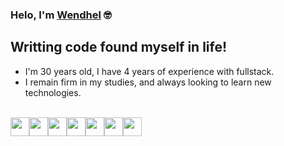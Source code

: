 ### Helo, I'm [Wendhel][website] 🤓

## Writting code found myself in life!

- I'm 30 years old, I have 4 years of experience with fullstack.
- I remain firm in my studies, and always looking to learn new technologies.

<br />

<div style="display: flex">
    <img width="30px" src="https://cdn.jsdelivr.net/gh/devicons/devicon/icons/html5/html5-plain-wordmark.svg" />
    <img width="30px" src="https://cdn.jsdelivr.net/gh/devicons/devicon/icons/css3/css3-plain-wordmark.svg" />
    <img width="30px" src="https://cdn.jsdelivr.net/gh/devicons/devicon/icons/javascript/javascript-original.svg" />
    <img width="30px" src="https://cdn.jsdelivr.net/gh/devicons/devicon/icons/react/react-original.svg" />
    <img width="30px" src="https://cdn.jsdelivr.net/gh/devicons/devicon/icons/nodejs/nodejs-plain.svg" />
    <img width="30px" src="https://cdn.jsdelivr.net/gh/devicons/devicon/icons/wordpress/wordpress-original.svg" />    
    <img width="30px" src="https://cdn.jsdelivr.net/gh/devicons/devicon/icons/typescript/typescript-original.svg" />
          
 </div>
 
[website]: https://www.linkedin.com/in/wendhel-nogueira-4a3760232/
[linkedin]: https://www.linkedin.com/in/wendhel-nogueira-4a3760232/
